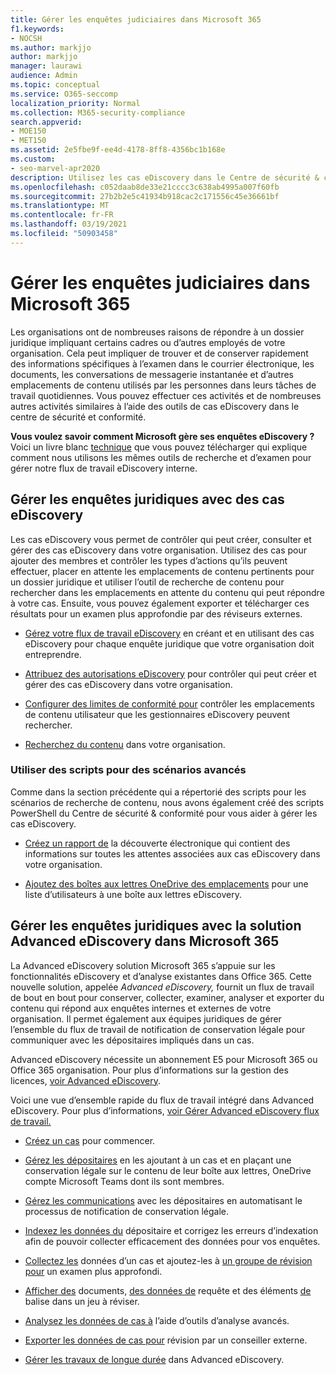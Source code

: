 ```yaml
---
title: Gérer les enquêtes judiciaires dans Microsoft 365
f1.keywords:
- NOCSH
ms.author: markjjo
author: markjjo
manager: laurawi
audience: Admin
ms.topic: conceptual
ms.service: O365-seccomp
localization_priority: Normal
ms.collection: M365-security-compliance
search.appverid:
- MOE150
- MET150
ms.assetid: 2e5fbe9f-ee4d-4178-8ff8-4356bc1b168e
ms.custom:
- seo-marvel-apr2020
description: Utilisez les cas eDiscovery dans le Centre de sécurité & conformité dans Office 365 pour gérer l’examen juridique de votre organisation.
ms.openlocfilehash: c052daab8de33e21cccc3c638ab4995a007f60fb
ms.sourcegitcommit: 27b2b2e5c41934b918cac2c171556c45e36661bf
ms.translationtype: MT
ms.contentlocale: fr-FR
ms.lasthandoff: 03/19/2021
ms.locfileid: "50903458"
---
```

# <a name="manage-legal-investigations-in-microsoft-365"></a>Gérer les enquêtes judiciaires dans Microsoft 365

Les organisations ont de nombreuses raisons de répondre à un dossier juridique impliquant certains cadres ou d’autres employés de votre organisation. Cela peut impliquer de trouver et de conserver rapidement des informations spécifiques à l’examen dans le courrier électronique, les documents, les conversations de messagerie instantanée et d’autres emplacements de contenu utilisés par les personnes dans leurs tâches de travail quotidiennes. Vous pouvez effectuer ces activités et de nombreuses autres activités similaires à l’aide des outils de cas eDiscovery dans le centre de sécurité et conformité.
  
**Vous voulez savoir comment Microsoft gère ses enquêtes eDiscovery ?** Voici un livre blanc [technique](https://go.microsoft.com/fwlink/?linkid=852161) que vous pouvez télécharger qui explique comment nous utilisons les mêmes outils de recherche et d’examen pour gérer notre flux de travail eDiscovery interne.

## <a name="manage-legal-investigations-with-ediscovery-cases"></a>Gérer les enquêtes juridiques avec des cas eDiscovery

Les cas eDiscovery vous permet de contrôler qui peut créer, consulter et gérer des cas eDiscovery dans votre organisation. Utilisez des cas pour ajouter des membres et contrôler les types d’actions qu’ils peuvent effectuer, placer en attente les emplacements de contenu pertinents pour un dossier juridique et utiliser l’outil de recherche de contenu pour rechercher dans les emplacements en attente du contenu qui peut répondre à votre cas. Ensuite, vous pouvez également exporter et télécharger ces résultats pour un examen plus approfondie par des réviseurs externes.
  
- [Gérez votre flux de travail eDiscovery](./get-started-core-ediscovery.md) en créant et en utilisant des cas eDiscovery pour chaque enquête juridique que votre organisation doit entreprendre.

- [Attribuez des autorisations eDiscovery](assign-ediscovery-permissions.md) pour contrôler qui peut créer et gérer des cas eDiscovery dans votre organisation.

- [Configurer des limites de conformité pour](set-up-compliance-boundaries.md) contrôler les emplacements de contenu utilisateur que les gestionnaires eDiscovery peuvent rechercher.

- [Recherchez du contenu](search-for-content.md) dans votre organisation.

### <a name="use-scripts-for-advanced-scenarios"></a>Utiliser des scripts pour des scénarios avancés

Comme dans la section précédente qui a répertorié des scripts pour les scénarios de recherche de contenu, nous avons également créé des scripts PowerShell du Centre de sécurité & conformité pour vous aider à gérer les cas eDiscovery.
  
- [Créez un rapport de](create-a-report-on-holds-in-ediscovery-cases.md) la découverte électronique qui contient des informations sur toutes les attentes associées aux cas eDiscovery dans votre organisation.

- [Ajoutez des boîtes aux lettres OneDrive des emplacements](use-a-script-to-add-users-to-a-hold-in-ediscovery.md) pour une liste d’utilisateurs à une boîte aux lettres eDiscovery.
  
## <a name="manage-legal-investigations-with-the-advanced-ediscovery-solution-in-microsoft-365"></a>Gérer les enquêtes juridiques avec la solution Advanced eDiscovery dans Microsoft 365

La Advanced eDiscovery solution Microsoft 365 s’appuie sur les fonctionnalités eDiscovery et d’analyse existantes dans Office 365. Cette nouvelle solution, appelée *Advanced eDiscovery,* fournit un flux de travail de bout en bout pour conserver, collecter, examiner, analyser et exporter du contenu qui répond aux enquêtes internes et externes de votre organisation. Il permet également aux équipes juridiques de gérer l’ensemble du flux de travail de notification de conservation légale pour communiquer avec les dépositaires impliqués dans un cas.

Advanced eDiscovery nécessite un abonnement E5 pour Microsoft 365 ou Office 365 organisation. Pour plus d’informations sur la gestion des licences, [voir Advanced eDiscovery](get-started-with-advanced-ediscovery.md#step-1-verify-and-assign-appropriate-licenses).

Voici une vue d’ensemble rapide du flux de travail intégré dans Advanced eDiscovery. Pour plus d’informations, [voir Gérer Advanced eDiscovery flux de travail.](create-and-manage-advanced-ediscoveryv2-case.md#manage-the-workflow)

- [Créez un cas](create-and-manage-advanced-ediscoveryv2-case.md#create-a-case) pour commencer.

- [Gérez les dépositaires](managing-custodians.md) en les ajoutant à un cas et en plaçant une conservation légale sur le contenu de leur boîte aux lettres, OneDrive compte Microsoft Teams dont ils sont membres.

- [Gérez les communications](managing-custodian-communications.md) avec les dépositaires en automatisant le processus de notification de conservation légale.

- [Indexez les données du](processing-data-for-case.md) dépositaire et corrigez les erreurs d’indexation afin de pouvoir collecter efficacement des données pour vos enquêtes.

- [Collectez les](collecting-data-for-ediscovery.md) données d’un cas et ajoutez-les à [un groupe de révision pour](collecting-data-for-ediscovery.md#add-search-results-to-a-review-set) un examen plus approfondi.

- [Afficher des](view-documents-in-review-set.md) documents, [des données de](review-set-search.md) requête et des éléments [de](tagging-documents.md) balise dans un jeu à réviser.

- [Analysez les données de cas à](analyzing-data-in-review-set.md) l’aide d’outils d’analyse avancés.

- [Exporter les données de cas pour](exporting-data-ediscover20.md) révision par un conseiller externe.

- [Gérer les travaux de longue durée](managing-jobs-ediscovery20.md) dans Advanced eDiscovery.
